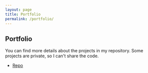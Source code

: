 ```yaml
---
layout: page
title: Portfolio
permalink: /portfolio/
---
```


Portfolio
----

You can find more details about the projects in my repository. Some projects are private, so I can't share the code.


* [Repo](https://github.com/dlegor) 